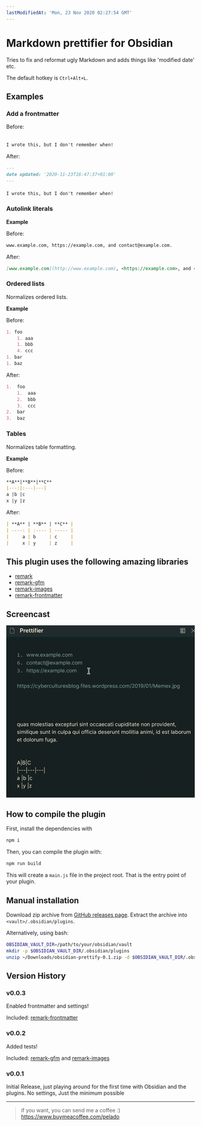 ```yaml
---
lastModifiedAt: 'Mon, 23 Nov 2020 02:27:54 GMT'
---
```


# Markdown prettifier for Obsidian

Tries to fix and reformat ugly Markdown and adds things like 'modified date' etc.

The default hotkey is `Ctrl+Alt+L`.

## Examples

### Add a frontmatter

Before:

```markdown

I wrote this, but I don't remember when!

```

After:

```markdown
---
date updated: '2020-11-23T16:47:37+01:00'
---

I wrote this, but I don't remember when!

```

### Autolink literals

**Example**

Before:

```markdown
www.example.com, https://example.com, and contact@example.com.
```

After:

```markdown
[www.example.com](http://www.example.com), <https://example.com>, and <contact@example.com>.
```

### Ordered lists

Normalizes ordered lists.

**Example**

Before:

```markdown
1. foo
    1. aaa
    1. bbb
    4. ccc
1. bar
1. baz
```

After:

```markdown
1.  foo
    1.  aaa
    2.  bbb
    3.  ccc
2.  bar
3.  baz
```

### Tables

Normalizes table formatting.

**Example**

Before:

```markdown
**A**|**B**|**C**
|---:|:---|---|
a |b |c
x |y |z
```

After:

```markdown
| **A** | **B** | **C** |
| ----: | :---- | ----- |
|     a | b     | c     |
|     x | y     | z     |
```

## This plugin uses the following amazing libraries

-   [remark](https://github.com/remarkjs/remark)
-   [remark-gfm](https://github.com/remarkjs/remark-gfm#readme)
-   [remark-images](https://github.com/remarkjs/remark-images)
-   [remark-frontmatter](https://github.com/wooorm/remark-frontmatter)

## Screencast

![./img/screen_cast.gif](./img/screen_cast.gif)

## How to compile the plugin

First, install the dependencies with

```bash
npm i
```

Then, you can compile the plugin with:

```bash
npm run build
```

This will create a `main.js` file in the project root. That is the entry point of your plugin.

## Manual installation

Download zip archive from [GitHub releases page](https://github.com/cristianvasquez/obsidian-prettify/releases).
Extract the archive into `<vault>/.obsidian/plugins`.

Alternatively, using bash:

```bash
OBSIDIAN_VAULT_DIR=/path/to/your/obsidian/vault
mkdir -p $OBSIDIAN_VAULT_DIR/.obsidian/plugins
unzip ~/Downloads/obsidian-prettify-0.1.zip -d $OBSIDIAN_VAULT_DIR/.obsidian/plugins
```

## Version History

### v0.0.3

Enabled frontmatter and settings!

Included: [remark-frontmatter](https://github.com/wooorm/remark-frontmatter)

### v0.0.2

Added tests!

Included: [remark-gfm](https://github.com/remarkjs/remark-gfm#readme) and [remark-images](https://github.com/remarkjs/remark-images)

### v0.0.1

Initial Release, just playing around for the first time with Obsidian and the plugins. No settings, Just the minimum possible

---

> if you want, you can send me a coffee :) <https://www.buymeacoffee.com/pelado>
